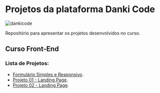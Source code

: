 # Projetos da plataforma Danki Code
![dankicode](https://i.ibb.co/mTJ1LhW/danki-bg2.jpg)

Repositório para apresentar os projetos desenvolvidos no curso.

## Curso Front-End


### Lista de Projetos:
- [Formulário Simples e Responsivo](https://github.com/martins-rafael/Danki-Code/tree/master/Curso%20Front-End/Formul%C3%A1rio%20Simples%20e%20Responsivo).
- [Projeto 01 - Landing Page](https://github.com/martins-rafael/Danki-Code/tree/master/Curso%20Front-End/Projeto%2001%20-%20Landing%20Page).
- [Projeto 02 - Landing Page](https://github.com/martins-rafael/Danki-Code/tree/master/Curso%20Front-End/Projeto%2002%20-%20Landing%20Page).
